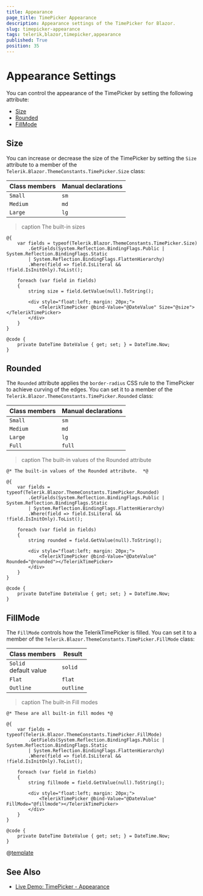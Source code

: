 ```yaml
---
title: Appearance
page_title: TimePicker Appearance
description: Appearance settings of the TimePicker for Blazor.
slug: timepicker-appearance
tags: telerik,blazor,timepicker,appearance
published: True
position: 35
---
```


# Appearance Settings

You can control the appearance of the TimePicker by setting the following attribute:

* [Size](#size)
* [Rounded](#rounded)
* [FillMode](#fillmode)


## Size

You can increase or decrease the size of the TimePicker by setting the `Size` attribute to a member of the `Telerik.Blazor.ThemeConstants.TimePicker.Size` class:

| Class members | Manual declarations |
|------------|--------|
|`Small` |`sm`|
|`Medium`|`md`|
|`Large`|`lg`|

>caption The built-in sizes

````CSHTML
@{
    var fields = typeof(Telerik.Blazor.ThemeConstants.TimePicker.Size)
        .GetFields(System.Reflection.BindingFlags.Public | System.Reflection.BindingFlags.Static
        | System.Reflection.BindingFlags.FlattenHierarchy)
        .Where(field => field.IsLiteral && !field.IsInitOnly).ToList();

    foreach (var field in fields)
    {
        string size = field.GetValue(null).ToString();

        <div style="float:left; margin: 20px;">
            <TelerikTimePicker @bind-Value="@DateValue" Size="@size"></TelerikTimePicker>
        </div>
    }
}

@code {
    private DateTime DateValue { get; set; } = DateTime.Now;
}
````

## Rounded

The `Rounded` attribute applies the `border-radius` CSS rule to the TimePicker to achieve curving of the edges. You can set it to a member of the `Telerik.Blazor.ThemeConstants.TimePicker.Rounded` class:

| Class members | Manual declarations |
|------------|--------|
|`Small` |`sm`|
|`Medium`|`md`|
|`Large`|`lg`|
|`Full`|`full`|

>caption The built-in values of the Rounded attribute

````CSHTML
@* The built-in values of the Rounded attribute.  *@

@{
    var fields = typeof(Telerik.Blazor.ThemeConstants.TimePicker.Rounded)
        .GetFields(System.Reflection.BindingFlags.Public | System.Reflection.BindingFlags.Static
        | System.Reflection.BindingFlags.FlattenHierarchy)
        .Where(field => field.IsLiteral && !field.IsInitOnly).ToList();

    foreach (var field in fields)
    {
        string rounded = field.GetValue(null).ToString();

        <div style="float:left; margin: 20px;">
            <TelerikTimePicker @bind-Value="@DateValue" Rounded="@rounded"></TelerikTimePicker>
        </div>
    }
}

@code {
    private DateTime DateValue { get; set; } = DateTime.Now;
}
````

## FillMode

The `FillMode` controls how the TelerikTimePicker is filled. You can set it to a member of the `Telerik.Blazor.ThemeConstants.TimePicker.FillMode` class:

| Class members | Result |
|------------|--------|
|`Solid` <br /> default value|`solid`|
|`Flat`|`flat`|
|`Outline`|`outline`|

>caption The built-in Fill modes

````CSHTML
@* These are all built-in fill modes *@

@{
    var fields = typeof(Telerik.Blazor.ThemeConstants.TimePicker.FillMode)
        .GetFields(System.Reflection.BindingFlags.Public | System.Reflection.BindingFlags.Static
        | System.Reflection.BindingFlags.FlattenHierarchy)
        .Where(field => field.IsLiteral && !field.IsInitOnly).ToList();

    foreach (var field in fields)
    {
        string fillmode = field.GetValue(null).ToString();

        <div style="float:left; margin: 20px;">
            <TelerikTimePicker @bind-Value="@DateValue" FillMode="@fillmode"></TelerikTimePicker>
        </div>
    }
}

@code {
    private DateTime DateValue { get; set; } = DateTime.Now;
}
````

@[template](/_contentTemplates/common/themebuilder-section.md#appearance-themebuilder)

## See Also

* [Live Demo: TimePicker - Appearance](https://demos.telerik.com/blazor-ui/timepicker/appearance)
